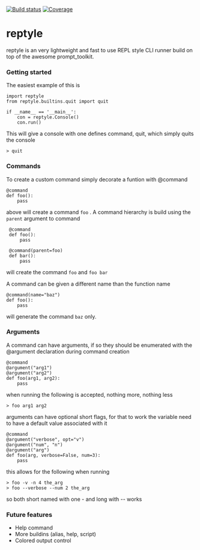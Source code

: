 [![Build status](https://travis-ci.org/fa1k3n/reptyle.svg?branch=master)](https://travis-ci.org/fa1k3n/reptyle)
[![Coverage](https://codecov.io/gh/fa1k3n/reptyle/branch/master/graph/badge.svg)](https://codecov.io/github/fa1k3n/reptyle)
# reptyle 

reptyle is an very lightweight and fast to use REPL style CLI runner build on top of the awesome prompt_toolkit. 

### Getting started

The easiest example of this is 

    import reptyle
    from reptyle.builtins.quit import quit
    
    if __name__ == '__main__':
        con = reptyle.Console()
        con.run()
        
This will give a console with one defines command, quit, which simply quits the console

    > quit
    
### Commands
To create a custom command simply decorate a funtion with @command

    @command
    def foo():
        pass
 
 above will create a command `foo` . A command hierarchy is build using the `parent`
 argument to command
 
     @command
     def foo():
         pass
         
     @command(parent=foo)
     def bar():
         pass
         
 will create the command `foo` and `foo bar` 
 
A command can be given a different name than the function name

    @command(name="baz")
    def foo():
        pass   

will generate the command `baz` only.

### Arguments
A command can have arguments, if so they should be enumerated 
with the @argument declaration during command creation

    @command
    @argument("arg1")
    @argument("arg2")
    def foo(arg1, arg2):
        pass
        
when running the following is accepted, nothing more, nothing less

    > foo arg1 arg2
    
arguments can have optional short flags, for that to work the variable
need to have a default value associated with it

    @command
    @argument("verbose", opt="v")
    @argument("num", "n")
    @argument("arg")
    def foo(arg, verbose=False, num=3):
        pass
        
this allows for the following when running

    > foo -v -n 4 the_arg
    > foo --verbose --num 2 the_arg
    
so both short named with one - and long with -- works

### Future features
* Help command
* More buildins (alias, help, script)
* Colored output control